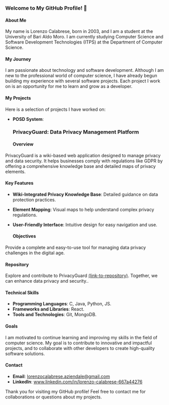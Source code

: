### Welcome to My GitHub Profile! 👋

#### About Me
My name is Lorenzo Calabrese, born in 2003, and I am a student at the University of Bari Aldo Moro. I am currently studying Computer Science and Software Development Technologies (ITPS) at the Department of Computer Science.

#### My Journey
I am passionate about technology and software development. Although I am new to the professional world of computer science, I have already begun building my experience with several software projects. Each project I work on is an opportunity for me to learn and grow as a developer.

#### My Projects
Here is a selection of projects I have worked on:
- **POSD System**:
   ### PrivacyGuard: Data Privacy Management Platform
  
  #### Overview
PrivacyGuard is a wiki-based web application designed to manage privacy and data security. It helps businesses comply with regulations like GDPR by offering a comprehensive knowledge base and detailed maps of privacy elements.

  #### Key Features
- **Wiki-Integrated Privacy Knowledge Base**: Detailed guidance on data protection practices.
- **Element Mapping**: Visual maps to help understand complex privacy regulations.
- **User-Friendly Interface**: Intuitive design for easy navigation and use.

  #### Objectives
Provide a complete and easy-to-use tool for managing data privacy challenges in the digital age.

  #### Repository
Explore and contribute to PrivacyGuard [(link-to-repository)](https://github.com/LorenzoCalabrese03/POSD_System?tab=readme-ov-file). Together, we can enhance data privacy and security..


#### Technical Skills
- **Programming Languages**: C, Java, Python, JS.
- **Frameworks and Libraries**:  React.
- **Tools and Technologies**: Git, MongoDB.

#### Goals
I am motivated to continue learning and improving my skills in the field of computer science. My goal is to contribute to innovative and impactful projects, and to collaborate with other developers to create high-quality software solutions.

#### Contact
- **Email**: lorenzocalabrese.aziendale@gmail.com
- **LinkedIn**: www.linkedin.com/in/lorenzo-calabrese-667a44276

Thank you for visiting my GitHub profile! Feel free to contact me for collaborations or questions about my projects.
